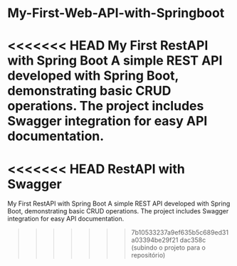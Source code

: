 # My-First-Web-API-with-Springboot
<<<<<<< HEAD
My First RestAPI with Spring Boot A simple REST API developed with Spring Boot, demonstrating basic CRUD operations. The project includes Swagger integration for easy API documentation.
=======
<<<<<<< HEAD
 RestAPI with Swagger
=======
My First RestAPI with Spring Boot A simple REST API developed with Spring Boot, demonstrating basic CRUD operations. The project includes Swagger integration for easy API documentation.
>>>>>>> 7b10533237a9ef635b5c689ed31a03394be29f21
>>>>>>> dac358c (subindo o projeto para o repositório)
